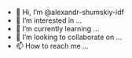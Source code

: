 - 👋 Hi, I’m @alexandr-shumskiy-idf
- 👀 I’m interested in ...
- 🌱 I’m currently learning ...
- 💞️ I’m looking to collaborate on ...
- 📫 How to reach me ...

<!---
alexandr-shumskiy-idf/alexandr-shumskiy-idf is a ✨ special ✨ repository because its `README.md` (this file) appears on your GitHub profile.
You can click the Preview link to take a look at your changes.
--->
